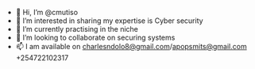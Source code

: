 - 👋 Hi, I’m @cmutiso
- 👀 I’m interested in sharing my expertise is Cyber security
- 🌱 I’m currently practising in the niche
- 💞️ I’m looking to collaborate on securing systems
- 📫 I am available on charlesndolo8@gmail.com/apopsmits@gmail.com +254722102317

<!---
cmutiso/cmutiso is a ✨ special ✨ repository because its `README.md` (this file) appears on your GitHub profile.
You can click the Preview link to take a look at your changes.
--->
